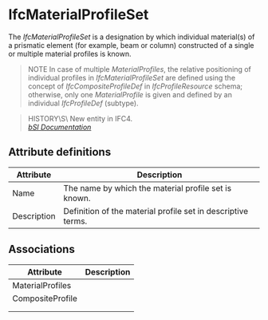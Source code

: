 IfcMaterialProfileSet
=====================
The _IfcMaterialProfileSet_ is a designation by which individual material(s)
of a prismatic element (for example, beam or column) constructed of a single
or multiple material profiles is known.  
  
> NOTE  In case of multiple _MaterialProfiles_, the relative positioning of
> individual profiles in _IfcMaterialProfileSet_ are defined using the concept
> of _IfcCompositeProfileDef_ in _IfcProfileResource_ schema; otherwise, only
> one _MaterialProfile_ is given and defined by an individual _IfcProfileDef_
> (subtype).  
  
> HISTORY\S\ New entity in IFC4.  
[ _bSI
Documentation_](https://standards.buildingsmart.org/IFC/DEV/IFC4_2/FINAL/HTML/schema/ifcmaterialresource/lexical/ifcmaterialprofileset.htm)


Attribute definitions
---------------------
| Attribute   | Description                                                  |
|-------------|--------------------------------------------------------------|
| Name        | The name by which the material profile set is known.         |
| Description | Definition of the material profile set in descriptive terms. |

Associations
------------
| Attribute        | Description   |
|------------------|---------------|
| MaterialProfiles |               |
| CompositeProfile |               |
|                  |               |
|                  |               |

